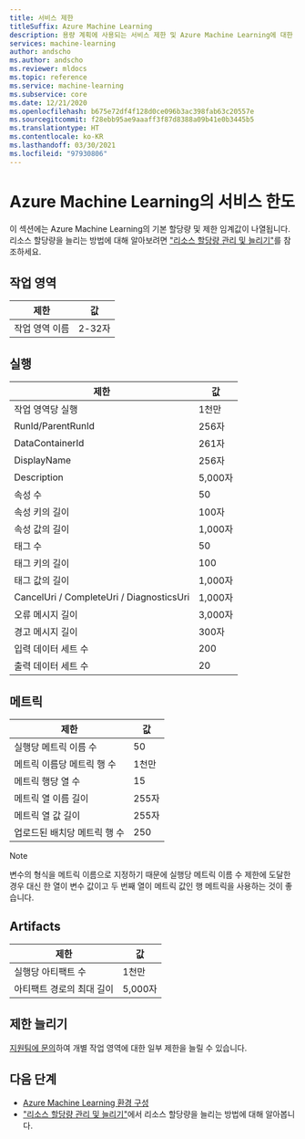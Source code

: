 ```yaml
---
title: 서비스 제한
titleSuffix: Azure Machine Learning
description: 용량 계획에 사용되는 서비스 제한 및 Azure Machine Learning에 대한 요청 및 응답의 최대 제한입니다.
services: machine-learning
author: andscho
ms.author: andscho
ms.reviewer: mldocs
ms.topic: reference
ms.service: machine-learning
ms.subservice: core
ms.date: 12/21/2020
ms.openlocfilehash: b675e72df4f128d0ce096b3ac398fab63c20557e
ms.sourcegitcommit: f28ebb95ae9aaaff3f87d8388a09b41e0b3445b5
ms.translationtype: HT
ms.contentlocale: ko-KR
ms.lasthandoff: 03/30/2021
ms.locfileid: "97930806"
---
```

# <a name="service-limits-in-azure-machine-learning"></a>Azure Machine Learning의 서비스 한도

이 섹션에는 Azure Machine Learning의 기본 할당량 및 제한 임계값이 나열됩니다. 리소스 할당량을 늘리는 방법에 대해 알아보려면 ["리소스 할당량 관리 및 늘리기"](how-to-manage-quotas.md)를 참조하세요.

## <a name="workspaces"></a>작업 영역
| 제한 | 값 |
| --- | --- |
| 작업 영역 이름 | 2-32자 |

## <a name="runs"></a>실행
| 제한 | 값 |
| --- | --- |
| 작업 영역당 실행 | 1천만 |
| RunId/ParentRunId | 256자 |
| DataContainerId | 261자 |
| DisplayName |256자|
| Description |5,000자|
| 속성 수 |50 |
| 속성 키의 길이 |100자 |
| 속성 값의 길이 |1,000자 |
| 태그 수 |50 |
| 태그 키의 길이 |100 |
| 태그 값의 길이 |1,000자 |
| CancelUri / CompleteUri / DiagnosticsUri |1,000자 |
| 오류 메시지 길이 |3,000자 |
| 경고 메시지 길이 |300자 |
| 입력 데이터 세트 수 |200 |
| 출력 데이터 세트 수 |20 |


## <a name="metrics"></a>메트릭
| 제한 | 값 |
| --- | --- |
| 실행당 메트릭 이름 수 |50|
| 메트릭 이름당 메트릭 행 수 |1천만|
| 메트릭 행당 열 수 |15|
| 메트릭 열 이름 길이 |255자 |
| 메트릭 열 값 길이 |255자 |
| 업로드된 배치당 메트릭 행 수 | 250 |

> [!NOTE]
> 변수의 형식을 메트릭 이름으로 지정하기 때문에 실행당 메트릭 이름 수 제한에 도달한 경우 대신 한 열이 변수 값이고 두 번째 열이 메트릭 값인 행 메트릭을 사용하는 것이 좋습니다.

## <a name="artifacts"></a>Artifacts

| 제한 | 값 |
| --- | --- |
| 실행당 아티팩트 수 |1천만|
| 아티팩트 경로의 최대 길이 |5,000자 |

## <a name="limit-increases"></a>제한 늘리기
[지원팀에 문의](https://ms.portal.azure.com/#blade/Microsoft_Azure_Support/HelpAndSupportBlade/newsupportrequest/)하여 개별 작업 영역에 대한 일부 제한을 늘릴 수 있습니다. 

## <a name="next-steps"></a>다음 단계

- [Azure Machine Learning 환경 구성](how-to-configure-environment.md)
- ["리소스 할당량 관리 및 늘리기"](how-to-manage-quotas.md)에서 리소스 할당량을 늘리는 방법에 대해 알아봅니다.

